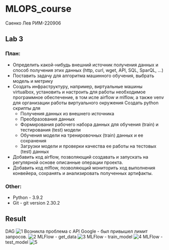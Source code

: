 # MLOPS_course
Саенко Лев РИМ-220906

## Lab 3
### **План**:
* Определить какой-нибудь внешний источник получения данных и способ получения этих данных (http, curl, wget, API, SQL, SparQL, ...)
* Поставить задачу для алгоритма машинного обучения, выбрать модель и метрику
* Создать инфраструктуру, например, виртуальные машины virtualbox, установить и настроить для работы необходимое программное обеспечение, в том исле airflow и mlflow, а также venv для организации работы виртуального окружения 
Создать python скрипты для
  * Получения данных из внешнего источника
  * Преобразования данных
  * Формирования рабочего набора данных для обучения (train) и тестирования (test) модели
  * Обучения модели на тренировочных (train) данных и ее сохранения
  * Загрузки модели и проверки качества ее работы на тестовых (test) данных
* Добавить код airflow, позволяющий создавать и запускать на регулярной основе описанные операции проекта.
* Добавить код mlflow, позволяющий мониторить ход выполнения конвейера, сохранять и анализировать полученных артифакты. 



### **Other**:
* Python - 3.9.2
* Git - git version 2.30.2

## Result
DAG
![1](https://github.com/Basserti/MLOPS_course_lab3/assets/51204419/daceebc3-9264-4f8e-ac0a-7ca8789c4eeb)
Возникла проблема с API Google - был привышел лимит запросов.
![2](https://github.com/Basserti/MLOPS_course_lab3/assets/51204419/6f61f6ed-c30b-40bb-a5ad-a5c3e72c5201)
MLFlow - get_data
![3](https://github.com/Basserti/MLOPS_course_lab3/assets/51204419/3dec499d-f61b-44b4-972a-982a4f59a25e)
MLFlow - train_model
![4](https://github.com/Basserti/MLOPS_course_lab3/assets/51204419/26f51522-add7-4d87-8aa0-0dcff99bfbae)
MLFlow - test_model
![5](https://github.com/Basserti/MLOPS_course_lab3/assets/51204419/437e68fc-c3a3-40c4-b367-1d8b91ba76dd)




